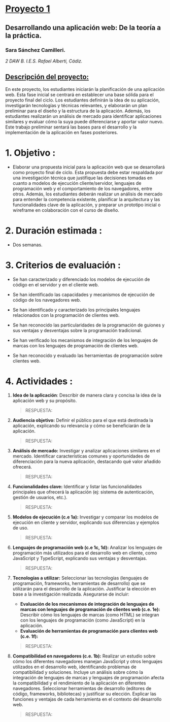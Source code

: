 # <u>Proyecto 1</u>

## Desarrollando una aplicación web: De la teoría a la práctica.


### __Sara Sánchez Camilleri.__

_2 DAW B. I.E.S. Rafael Alberti, Cádiz._


## **<u>Descripción del proyecto:</u>**
   En este proyecto, los estudiantes iniciarán la planificación de una aplicación web. Esta fase inicial se centrará en establecer una base sólida para el proyecto final del ciclo. Los estudiantes definirán la idea de su aplicación, investigarán tecnologías y técnicas relevantes, y elaborarán un plan preliminar para el diseño y la estructura de la aplicación. Además, los estudiantes realizarán un análisis de mercado para identificar aplicaciones similares y evaluar cómo la suya puede diferenciarse y aportar valor nuevo. Este trabajo preliminar sentará las bases para el desarrollo y la implementación de la aplicación en fases posteriores.

# 1. __Objetivo :__
- Elaborar una propuesta inicial para la aplicación web que se desarrollará como proyecto final de ciclo. Esta propuesta debe estar respaldada por una investigación técnica que justifique las decisiones tomadas en cuanto a modelos de ejecución cliente/servidor, lenguajes de programación web y el comportamiento de los navegadores, entre otros. Además, los estudiantes deberán realizar un análisis de mercado para entender la competencia existente, planificar la arquitectura y las funcionalidades clave de la aplicación, y preparar un prototipo inicial o wireframe en colaboración con el curso de diseño.

# 2. __Duración estimada :__
- Dos semanas.

# 3. __Criterios de evaluación :__
- Se han caracterizado y diferenciado los modelos de ejecución de código en el servidor y en el cliente web.


- Se han identificado las capacidades y mecanismos de ejecución de código de los navegadores web.


- Se han identificado y caracterizado los principales lenguajes relacionados con la programación de clientes web.


- Se han reconocido las particularidades de la programación de guiones y sus ventajas y desventajas sobre la programación tradicional.


- Se han verificado los mecanismos de integración de los lenguajes de marcas con los lenguajes de programación de clientes web.


- Se han reconocido y evaluado las herramientas de programación sobre clientes web.


# 4. __Actividades :__

1. **Idea de la aplicación**: Describir de manera clara y concisa la idea de la aplicación web y su propósito.
    
    > RESPUESTA:


2. **Audiencia objetivo:** Definir el público para el que está destinada la aplicación, explicando su relevancia y cómo se beneficiarán de la aplicación. 

   > RESPUESTA:

   
3. **Análisis de mercado:** Investigar y analizar aplicaciones similares en el mercado. Identificar características comunes y oportunidades de diferenciación para la nueva aplicación, destacando qué valor añadido ofrecerá.

   > RESPUESTA:


4. **Funcionalidades clave:** Identificar y listar las funcionalidades principales que ofrecerá la aplicación (ej: sistema de autenticación, gestión de usuarios, etc.).

   > RESPUESTA:


5. **Modelos de ejecución (c.e 1a):** Investigar y comparar los modelos de ejecución en cliente y servidor, explicando sus diferencias y ejemplos de uso.

   > RESPUESTA:


6. **Lenguajes de programación web (c.e 1c, 1d):** Analizar los lenguajes de programación más utilizados para el desarrollo web en cliente, como JavaScript y TypeScript, explicando sus ventajas y desventajas.

   > RESPUESTA:


7. **Tecnologías a utilizar:** Seleccionar las tecnologías (lenguajes de programación, frameworks, herramientas de desarrollo) que se utilizarán para el desarrollo de la aplicación. Justificar la elección en base a la investigación realizada. Asegurarse de incluir:
    
    - **Evaluación de los mecanismos de integración de lenguajes de marcas con lenguajes de programación de clientes web (c.e. 1e):** Describir cómo los lenguajes de marcas (como HTML) se integran con los lenguajes de programación (como JavaScript) en la aplicación.
    - **Evaluación de herramientas de programación para clientes web (c.e. 1f):**

   > RESPUESTA:


8. **Compatibilidad en navegadores (c.e. 1b):** Realizar un estudio sobre cómo los diferentes navegadores manejan JavaScript y otros lenguajes utilizados en el desarrollo web, identificando problemas de compatibilidad y soluciones. Incluye un análisis sobre cómo la integración de lenguajes de marcas y lenguajes de programación afecta la compatibilidad y el rendimiento de la aplicación en diferentes navegadores. Seleccionar herramientas de desarrollo (editores de código, frameworks, bibliotecas) y justificar su elección. Explicar las funciones y ventajas de cada herramienta en el contexto del desarrollo web.

   > RESPUESTA:


